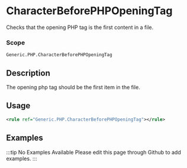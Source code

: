 # CharacterBeforePHPOpeningTag

Checks that the opening PHP tag is the first content in a file.

### Scope

`Generic.PHP.CharacterBeforePHPOpeningTag`

## Description

The opening php tag should be the first item in the file.

## Usage

```xml
<rule ref="Generic.PHP.CharacterBeforePHPOpeningTag"></rule>
```

## Examples

:::tip No Examples Available
Please edit this page through Github to add examples.
:::